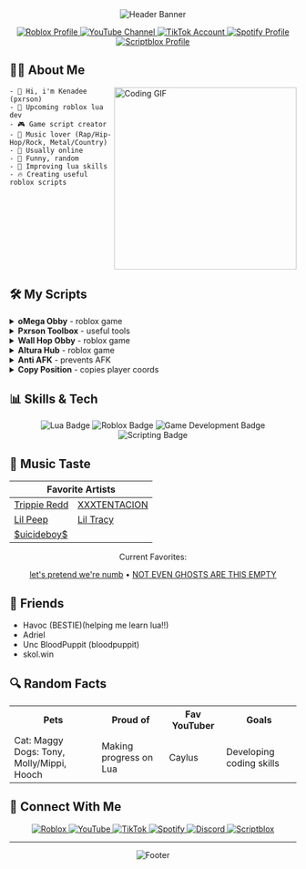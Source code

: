 <div align="center">
  <img src="https://capsule-render.vercel.app/api?type=waving&color=gradient&customColorList=12,18,24,30,36&height=200&section=header&text=pxrson&fontAlignY=40&fontSize=50&fontColor=FFFFFF&desc=Learning%20Lua%20|%20Roblox%20Script%20Creator&descAlignY=60&animation=fadeIn" alt="Header Banner"/>

  <p align="center">
    <a href="https://www.roblox.com/users/4450443699/profile" target="_blank">
      <img src="https://img.shields.io/badge/Roblox-Profile-E2142D?style=for-the-badge&logo=roblox&logoColor=white" alt="Roblox Profile"/>
    </a>
    <a href="https://www.youtube.com/@pxrsonv" target="_blank">
      <img src="https://img.shields.io/badge/YouTube-Subscribe-FF0000?style=for-the-badge&logo=youtube&logoColor=white" alt="YouTube Channel"/>
    </a>
    <a href="https://www.tiktok.com/@pxrson999" target="_blank">
      <img src="https://img.shields.io/badge/TikTok-Follow-000000?style=for-the-badge&logo=tiktok&logoColor=white" alt="TikTok Account"/>
    </a>
    <a href="https://open.spotify.com/user/31semjzsclnnsulnm44bvzyeokcu?si=8e9fd303e7844bb4" target="_blank">
      <img src="https://img.shields.io/badge/Spotify-Listen-1DB954?style=for-the-badge&logo=spotify&logoColor=white" alt="Spotify Profile"/>
    </a>
    <a href="https://scriptblox.com/u/pxrson999" target="_blank">
      <img src="https://img.shields.io/badge/Scriptblox-Profile-0075FF?style=for-the-badge&logo=data:image/png;base64,iVBORw0KGgoAAAANSUhEUgAAABgAAAAYCAYAAADgdz34AAAAAXNSR0IArs4c6QAAAERlWElmTU0AKgAAAAgAAYdpAAQAAAABAAAAGgAAAAAAA6ABAAMAAAABAAEAAKACAAQAAAABAAAAGKADAAQAAAABAAAAGAAAAABmQgTYAAAAkUlEQVRIDeWUMQ6EQAhDWYvgK9hF9BZwT2EfYQmh0K+QTUECKqQBRgEuBB9CLt1F+xMvz394j2VNmGYKjnYRzL0qAYJuUaQJ8TGyv0gXv9WpGMMW43IA459G8A5YtQJ1bC9J94Fq/98Vk4A9u3e4k99mACy21xXgCvSvhQ3YcAYh9oGq+W4i08AAAAASUVORK5CYII=&logoColor=white" alt="Scriptblox Profile"/>
    </a>
  </p>
</div>

## 👨‍💻 About Me

<img align="right" src="https://media.giphy.com/media/qgQUggAC3Pfv687qPC/giphy.gif" width="320" alt="Coding GIF"/>

```
- 👋 Hi, i'm Kenadee (pxrson)
- 📍 Upcoming roblox lua dev
- 🎮 Game script creator
- 🎵 Music lover (Rap/Hip-Hop/Rock, Metal/Country)
- 🌟 Usually online
- 💯 Funny, random
- 🚀 Improving lua skills
- 🔥 Creating useful roblox scripts
```

<br clear="right"/>

## 🛠️ My Scripts

<details>
<summary><b>oMega Obby</b> - roblox game</summary>

```lua
-- Discord: .pxrson
loadstring(game:HttpGet("https://raw.githubusercontent.com/Pxrson/oMega-Obby/refs/heads/main/Script",true))()
```

</details>

<details>
<summary><b>Pxrson Toolbox</b> - useful tools</summary>

```lua
-- Discord: .pxrson
loadstring(game:HttpGet("https://raw.githubusercontent.com/Pxrson/PxrsonToolbox/refs/heads/main/Script.lua",true))()
```

</details>

<details>
<summary><b>Wall Hop Obby</b> - roblox game</summary>

```lua
-- Discord: .pxrson
loadstring(game:HttpGet("https://raw.githubusercontent.com/Pxrson/Wall-Hop-Obby/refs/heads/main/Script.lua",true))()
```

</details>

<details>
<summary><b>Altura Hub</b> - roblox game</summary>

```lua
-- Discord: .pxrson
loadstring(game:HttpGet("https://raw.githubusercontent.com/Pxrson/Project-X-Altura/refs/heads/main/Main.lua",true))()
```

</details>

<details>
<summary><b>Anti AFK</b> - prevents AFK</summary>

```lua
-- Discord: .pxrson
loadstring(game:HttpGet("https://raw.githubusercontent.com/Pxrson/Anti-AFK_CopyPos/refs/heads/main/anti%20afk.lua",true))()
```
</details>

<details>
<summary><b>Copy Position</b> - copies player coords</summary>

```lua
-- Discord: .pxrson
loadstring(game:HttpGet("https://raw.githubusercontent.com/Pxrson/Anti-AFK_CopyPos/refs/heads/main/copy%20pos.lua",true))()
```
</details>

## 📊 Skills & Tech

<div align="center">
  <img src="https://img.shields.io/badge/Lua-2C2D72?style=for-the-badge&logo=lua&logoColor=white" alt="Lua Badge"/>
  <img src="https://img.shields.io/badge/Roblox-E2142D?style=for-the-badge&logo=roblox&logoColor=white" alt="Roblox Badge"/>
  <img src="https://img.shields.io/badge/Game_Development-4CAF50?style=for-the-badge&logo=unity&logoColor=white" alt="Game Development Badge"/>
  <img src="https://img.shields.io/badge/Scripting-007ACC?style=for-the-badge&logo=visual-studio-code&logoColor=white" alt="Scripting Badge"/>
</div>

## 🎵 Music Taste

<div align="center">
  <table>
    <thead>
      <tr>
        <th colspan="2">Favorite Artists</th>
      </tr>
    </thead>
    <tbody>
      <tr>
        <td><a href="https://open.spotify.com/artist/6Xgp2XMz1fhVYe7i6yNAax" target="_blank">Trippie Redd</a></td>
        <td><a href="https://open.spotify.com/artist/15UsOTVnJzReFVN1VCnxy4" target="_blank">XXXTENTACION</a></td>
      </tr>
      <tr>
        <td><a href="https://open.spotify.com/artist/2kCcBybjl3SAtIcwdWpUe3" target="_blank">Lil Peep</a></td>
        <td><a href="https://open.spotify.com/artist/5g63iWaMJ2UrkZMkCC8dMi" target="_blank">Lil Tracy</a></td>
      </tr>
      <tr>
        <td colspan="2"><a href="https://open.spotify.com/artist/1VPmR4DJC1PlOtd0IADAO0" target="_blank">$uicideboy$</a></td>
      </tr>
    </tbody>
  </table>
  
  <p>Current Favorites:</p>
  <a href="https://open.spotify.com/track/4VOLwHXIrB5zktV7prPeOW" target="_blank">let's pretend we're numb</a> • 
  <a href="https://open.spotify.com/track/7rzNKooM3JrKVT40fR22HI" target="_blank">NOT EVEN GHOSTS ARE THIS EMPTY</a>
</div>

## 👥 Friends

- Havoc (BESTIE)(helping me learn lua!!)
- Adriel
- Unc BloodPuppit (bloodpuppit)
- skol.win

## 🔍 Random Facts

<div align="center">
  <table>
    <tr>
      <th>Pets</th>
      <th>Proud of</th>
      <th>Fav YouTuber</th>
      <th>Goals</th>
    </tr>
    <tr>
      <td>Cat: Maggy<br>Dogs: Tony, Molly/Mippi, Hooch</td>
      <td>Making progress on Lua</td>
      <td>Caylus</td>
      <td>Developing coding skills</td>
    </tr>
  </table>
</div>

## 📱 Connect With Me

<div align="center">
  <a href="https://www.roblox.com/users/4450443699/profile" target="_blank">
    <img src="https://img.shields.io/badge/Roblox-pxrson-E2142D?style=flat-square&logo=roblox&logoColor=white" alt="Roblox"/>
  </a>
  <a href="https://www.youtube.com/@pxrsonv" target="_blank">
    <img src="https://img.shields.io/badge/YouTube-pxrsonv-FF0000?style=flat-square&logo=youtube&logoColor=white" alt="YouTube"/>
  </a>
  <a href="https://www.tiktok.com/@pxrson999" target="_blank">
    <img src="https://img.shields.io/badge/TikTok-pxrson999-000000?style=flat-square&logo=tiktok&logoColor=white" alt="TikTok"/>
  </a>
  <a href="https://open.spotify.com/user/31semjzsclnnsulnm44bvzyeokcu?si=8e9fd303e7844bb4" target="_blank">
    <img src="https://img.shields.io/badge/Spotify-My_Profile-1DB954?style=flat-square&logo=spotify&logoColor=white" alt="Spotify"/>
  </a>
  <a href="https://discord.com/users/.pxrson" target="_blank">
        <img src="https://img.shields.io/badge/Discord-.pxrson-5865F2?style=flat-square&logo=discord&logoColor=white" alt="Discord"/>
    </a>
  <a href="https://scriptblox.com/u/pxrson999" target="_blank">
    <img src="https://img.shields.io/badge/Scriptblox-pxrson999-0075FF?style=flat-square&logo=data:image/png;base64,iVBORw0KGgoAAAANSUhEUgAAABgAAAAYCAYAAADgdz34AAAAAXNSR0IArs4c6QAAAERlWElmTU0AKgAAAAgAAYdpAAQAAAABAAAAGgAAAAAAA6ABAAMAAAABAAEAAKACAAQAAAABAAAAGKADAAQAAAABAAAAGAAAAABmQgTYAAAAkUlEQVRIDeWUMQ6EQAhDWYvgK9hF9BZwT2EfYQmh0K+QTUECKqQBRgEuBB9CLt1F+xMvz394j2VNmGYKjnYRzL0qAYJuUaQJ8TGyv0gXv9WpGMMW43IA459G8A5YtQJ1bC9J94Fq/98Vk4A9u3e4k99mACy21xXgCvSvhQ3YcAYh9oGq+W4i08AAAAASUVORK5CYII=&logoColor=white" alt="Scriptblox"/>
  </a>
</div>

---

<div align="center">
  <img src="https://capsule-render.vercel.app/api?type=waving&color=gradient&customColorList=12,18,24,30,36&height=120&section=footer&text=Thanks%20for%20visiting!&fontSize=24&fontAlignY=80&animation=fadeIn" alt="Footer"/>
</div>
